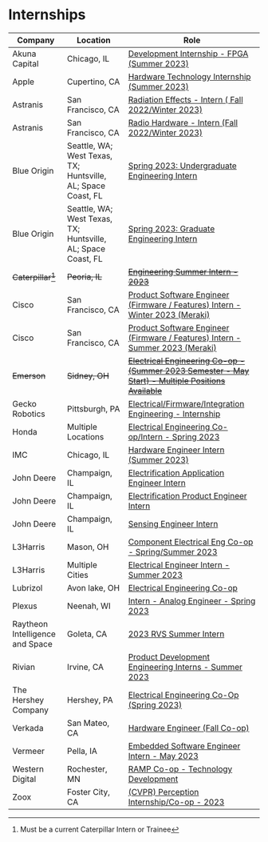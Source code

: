 # Internships

| Company | Location | Role |
| --- | --- | --- |
| Akuna Capital | Chicago, IL | [Development Internship - FPGA (Summer 2023)](https://akunacapital.com/job-details?gh_jid=4272847) |
| Apple | Cupertino, CA | [Hardware Technology Internship (Summer 2023)](https://jobs.apple.com/en-us/details/200389042/hardware-technology-internship?team=STDNT) |
| Astranis | San Francisco, CA | [Radiation Effects - Intern ( Fall 2022/Winter 2023)](https://jobs.lever.co/astranis/ca63e3fa-8386-4563-ab41-cd1bb6b8fdda) |
| Astranis | San Francisco, CA | [Radio Hardware - Intern (Fall 2022/Winter 2023)](https://jobs.lever.co/astranis/6efdf927-4c2f-4221-8f48-d3d4a2264df1) |
| Blue Origin | Seattle, WA; West Texas, TX; Huntsville, AL; Space Coast, FL | [Spring 2023: Undergraduate Engineering Intern](https://blueorigin.wd5.myworkdayjobs.com/en-US/BlueOrigin/job/Spring-2023--Undergraduate-Engineering-Intern_R22860) |
| Blue Origin | Seattle, WA; West Texas, TX; Huntsville, AL; Space Coast, FL | [Spring 2023: Graduate Engineering Intern](https://blueorigin.wd5.myworkdayjobs.com/en-US/BlueOrigin/job/Spring-2023--Graduate-Engineering-Intern_R22868) |
| ~~Caterpillar[^1]~~ | ~~Peoria, IL~~ | ~~[Engineering Summer Intern - 2023](https://careers.caterpillar.com/en/jobs/job/r0000139145-engineering-summer-intern-2023/)~~ |
| Cisco | San Francisco, CA | [Product Software Engineer (Firmware / Features) Intern - Winter 2023 (Meraki)](https://jobs.cisco.com/jobs/ProjectDetail/Product-Software-Engineer-Firmware-Features-Intern-Winter-2023-Meraki/1369140) |
| Cisco | San Francisco, CA | [Product Software Engineer (Firmware / Features) Intern - Summer 2023 (Meraki)](https://jobs.cisco.com/jobs/ProjectDetail/Product-Software-Engineer-Firmware-Features-Intern-Summer-2023-Meraki/1373285) |
| ~~Emerson~~ | ~~Sidney, OH~~ | ~~[Electrical Engineering Co-op - (Summer 2023 Semester - May Start) - Multiple Positions Available](https://hdjq.fa.us2.oraclecloud.com/hcmUI/CandidateExperience/en/sites/CX_1/job/22021046?utm_medium=jobshare)~~ |
| Gecko Robotics | Pittsburgh, PA | [Electrical/Firmware/Integration Engineering - Internship](https://www.geckorobotics.com/company/apply?gh_jid=5209108003&gh_src=f8594bd13us) |
| Honda | Multiple Locations | [Electrical Engineering Co-op/Intern - Spring 2023](https://hondana.taleo.net/careersection/ah_ext_mobile/jobdetail.ftl?job=544548) |
| IMC | Chicago, IL | [Hardware Engineer Intern (Summer 2023)](https://imc.wd5.myworkdayjobs.com/en-US/IMC_USA/job/Hardware-Engineer-Intern----Summer-2023_REQ-01960-1) |
| John Deere | Champaign, IL | [Electrification Application Engineer Intern](https://researchpark.illinois.edu/job/electrification-application-engineer-intern-john-deere/) |
| John Deere | Champaign, IL | [Electrification Product Engineer Intern](https://researchpark.illinois.edu/job/electrification-product-engineer-intern-john-deere/) |
| John Deere | Champaign, IL | [Sensing Engineer Intern](https://researchpark.illinois.edu/job/sensing-engineer-intern-john-deere/) |
| L3Harris | Mason, OH | [Component Electrical Eng Co-op - Spring/Summer 2023](https://careers.l3harris.com/job/-/-/4832/32596501920?src=SNS-10240) |
| L3Harris | Multiple Cities | [Electrical Engineer Intern - Summer 2023](https://careers.l3harris.com/job/mason/electrical-engineer-intern-summer-2023-mason-oh/4832/32946489040) |
| Lubrizol | Avon lake, OH | [Electrical Engineering Co-op](https://jobs.lubrizol.com/job/Avon-Lake-Electrical-Engineering-Co-op-OH-44012/880689500/?feedId=140500&utm_source=LinkedInJobPostings&utm_campaign=Lubrizol_LinkedIn) |
| Plexus | Neenah, WI | [Intern - Analog Engineer - Spring 2023](https://plexus.wd5.myworkdayjobs.com/Plexus_Careers/job/Neenah-WI/Intern---Analog-Engineer---Spring-2023_R020602-1) |
| Raytheon Intelligence and Space | Goleta, CA | [2023 RVS Summer Intern](https://careers.rtx.com/global/en/job/01549346) |
| Rivian | Irvine, CA | [Product Development Engineering Interns - Summer 2023](https://boards.greenhouse.io/rivian/jobs/5199457003) |
| The Hershey Company | Hershey, PA | [Electrical Engineering Co-Op (Spring 2023)](https://careers.thehersheycompany.com/job/Hershey-Electrical-Engineering-Co-Op-%28Spring-2023%29-PA-17033/910241000/) |
| Verkada | San Mateo, CA | [Hardware Engineer (Fall Co-op)](https://jobs.lever.co/verkada/ca071837-f877-4211-9903-0a4ef5ed4cc5) |
| Vermeer | Pella, IA | [Embedded Software Engineer Intern - May 2023](https://vermeer.wd5.myworkdayjobs.com/externalcareersite/job/Pella-Iowa-USA---Corporate-Office/Embedded-Software-Engineer-Intern---May-2023_REQ-10885) |
| Western Digital | Rochester, MN | [RAMP Co-op - Technology Development](https://jobs.smartrecruiters.com/WesternDigital/743999832726145-ramp-co-op-technology-development?src=JB-10069&trid=2d92f286-613b-4daf-9dfa-6340ffbecf73) |
| Zoox | Foster City, CA | [(CVPR) Perception Internship/Co-op - 2023](https://zoox.com/careers/job-opportunity/?job=e823f774-2f3b-463e-b3d7-dc1f0ecfa98b) |

[^1]: Must be a current Caterpillar Intern or Trainee
